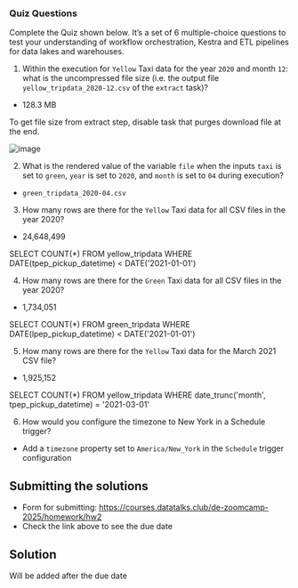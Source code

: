 ### Quiz Questions

Complete the Quiz shown below. It’s a set of 6 multiple-choice questions to test your understanding of workflow orchestration, Kestra and ETL pipelines for data lakes and warehouses.

1) Within the execution for `Yellow` Taxi data for the year `2020` and month `12`: what is the uncompressed file size (i.e. the output file `yellow_tripdata_2020-12.csv` of the `extract` task)?
- 128.3 MB

To get file size from extract step, disable task that purges download file at the end. 

![image](https://github.com/user-attachments/assets/73438b17-2896-4711-bbdc-5dbee08b380d)

2) What is the rendered value of the variable `file` when the inputs `taxi` is set to `green`, `year` is set to `2020`, and `month` is set to `04` during execution?
- `green_tripdata_2020-04.csv`


3) How many rows are there for the `Yellow` Taxi data for all CSV files in the year 2020?
- 24,648,499

SELECT COUNT(*)
FROM yellow_tripdata 
WHERE DATE(tpep_pickup_datetime) < DATE('2021-01-01')

4) How many rows are there for the `Green` Taxi data for all CSV files in the year 2020?
- 1,734,051

SELECT COUNT(*)
FROM green_tripdata 
WHERE DATE(lpep_pickup_datetime) < DATE('2021-01-01')

5) How many rows are there for the `Yellow` Taxi data for the March 2021 CSV file?
- 1,925,152

SELECT COUNT(*)
FROM yellow_tripdata 
WHERE date_trunc('month', tpep_pickup_datetime)  = '2021-03-01'

6) How would you configure the timezone to New York in a Schedule trigger?
- Add a `timezone` property set to `America/New_York` in the `Schedule` trigger configuration



## Submitting the solutions

* Form for submitting: https://courses.datatalks.club/de-zoomcamp-2025/homework/hw2
* Check the link above to see the due date

## Solution

Will be added after the due date

